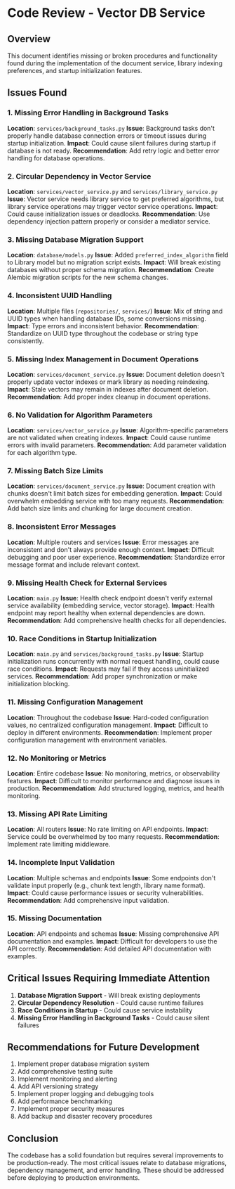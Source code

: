 # Code Review - Vector DB Service

## Overview
This document identifies missing or broken procedures and functionality found during the implementation of the document service, library indexing preferences, and startup initialization features.

## Issues Found

### 1. Missing Error Handling in Background Tasks
**Location**: `services/background_tasks.py`
**Issue**: Background tasks don't properly handle database connection errors or timeout issues during startup initialization.
**Impact**: Could cause silent failures during startup if database is not ready.
**Recommendation**: Add retry logic and better error handling for database operations.

### 2. Circular Dependency in Vector Service
**Location**: `services/vector_service.py` and `services/library_service.py`
**Issue**: Vector service needs library service to get preferred algorithms, but library service operations may trigger vector service operations.
**Impact**: Could cause initialization issues or deadlocks.
**Recommendation**: Use dependency injection pattern properly or consider a mediator service.

### 3. Missing Database Migration Support
**Location**: `database/models.py`
**Issue**: Added `preferred_index_algorithm` field to Library model but no migration script exists.
**Impact**: Will break existing databases without proper schema migration.
**Recommendation**: Create Alembic migration scripts for the new schema changes.

### 4. Inconsistent UUID Handling
**Location**: Multiple files (`repositories/`, `services/`)
**Issue**: Mix of string and UUID types when handling database IDs, some conversions missing.
**Impact**: Type errors and inconsistent behavior.
**Recommendation**: Standardize on UUID type throughout the codebase or string type consistently.

### 5. Missing Index Management in Document Operations
**Location**: `services/document_service.py`
**Issue**: Document deletion doesn't properly update vector indexes or mark library as needing reindexing.
**Impact**: Stale vectors may remain in indexes after document deletion.
**Recommendation**: Add proper index cleanup in document operations.

### 6. No Validation for Algorithm Parameters
**Location**: `services/vector_service.py`
**Issue**: Algorithm-specific parameters are not validated when creating indexes.
**Impact**: Could cause runtime errors with invalid parameters.
**Recommendation**: Add parameter validation for each algorithm type.

### 7. Missing Batch Size Limits
**Location**: `services/document_service.py`
**Issue**: Document creation with chunks doesn't limit batch sizes for embedding generation.
**Impact**: Could overwhelm embedding service with too many requests.
**Recommendation**: Add batch size limits and chunking for large document creation.

### 8. Inconsistent Error Messages
**Location**: Multiple routers and services
**Issue**: Error messages are inconsistent and don't always provide enough context.
**Impact**: Difficult debugging and poor user experience.
**Recommendation**: Standardize error message format and include relevant context.

### 9. Missing Health Check for External Services
**Location**: `main.py`
**Issue**: Health check endpoint doesn't verify external service availability (embedding service, vector storage).
**Impact**: Health endpoint may report healthy when external dependencies are down.
**Recommendation**: Add comprehensive health checks for all dependencies.

### 10. Race Conditions in Startup Initialization
**Location**: `main.py` and `services/background_tasks.py`
**Issue**: Startup initialization runs concurrently with normal request handling, could cause race conditions.
**Impact**: Requests may fail if they access uninitialized services.
**Recommendation**: Add proper synchronization or make initialization blocking.

### 11. Missing Configuration Management
**Location**: Throughout the codebase
**Issue**: Hard-coded configuration values, no centralized configuration management.
**Impact**: Difficult to deploy in different environments.
**Recommendation**: Implement proper configuration management with environment variables.

### 12. No Monitoring or Metrics
**Location**: Entire codebase
**Issue**: No monitoring, metrics, or observability features.
**Impact**: Difficult to monitor performance and diagnose issues in production.
**Recommendation**: Add structured logging, metrics, and health monitoring.

### 13. Missing API Rate Limiting
**Location**: All routers
**Issue**: No rate limiting on API endpoints.
**Impact**: Service could be overwhelmed by too many requests.
**Recommendation**: Implement rate limiting middleware.

### 14. Incomplete Input Validation
**Location**: Multiple schemas and endpoints
**Issue**: Some endpoints don't validate input properly (e.g., chunk text length, library name format).
**Impact**: Could cause performance issues or security vulnerabilities.
**Recommendation**: Add comprehensive input validation.

### 15. Missing Documentation
**Location**: API endpoints and schemas
**Issue**: Missing comprehensive API documentation and examples.
**Impact**: Difficult for developers to use the API correctly.
**Recommendation**: Add detailed API documentation with examples.

## Critical Issues Requiring Immediate Attention

1. **Database Migration Support** - Will break existing deployments
2. **Circular Dependency Resolution** - Could cause runtime failures
3. **Race Conditions in Startup** - Could cause service instability
4. **Missing Error Handling in Background Tasks** - Could cause silent failures

## Recommendations for Future Development

1. Implement proper database migration system
2. Add comprehensive testing suite
3. Implement monitoring and alerting
4. Add API versioning strategy
5. Implement proper logging and debugging tools
6. Add performance benchmarking
7. Implement proper security measures
8. Add backup and disaster recovery procedures

## Conclusion

The codebase has a solid foundation but requires several improvements to be production-ready. The most critical issues relate to database migrations, dependency management, and error handling. These should be addressed before deploying to production environments.